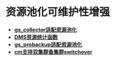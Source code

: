 # 资源池化可维护性增强

-   **[gs_collector适配资源池化](gs_collector适配资源池化.md)**
-   **[DMS资源统计函数](DMS资源统计函数.md)**
-   **[gs_probackup适配资源池化](gs_probackup适配资源池化.md)**
-   **[cm支持双集群备集群switchover](cm支持双集群备集群switchover.md)**